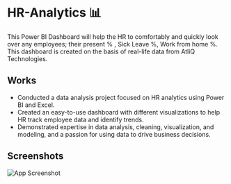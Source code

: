 
# HR-Analytics 📊

This Power BI Dashboard will help the HR to comfortably and quickly look over any employees; their present % , Sick Leave %, Work from home %. This dashboard is created on the basis of real-life data from AtliQ Technologies.


## Works

- Conducted a data analysis project focused on HR analytics using Power BI and Excel.
- Created an easy-to-use dashboard with different visualizations to help HR track employee data and identify trends.
- Demonstrated expertise in data analysis, cleaning, visualization, and modeling, and a passion for using data to drive business decisions.




## Screenshots

![App Screenshot](C:\Users\HP\Desktop\cute-kutta.jpg)

